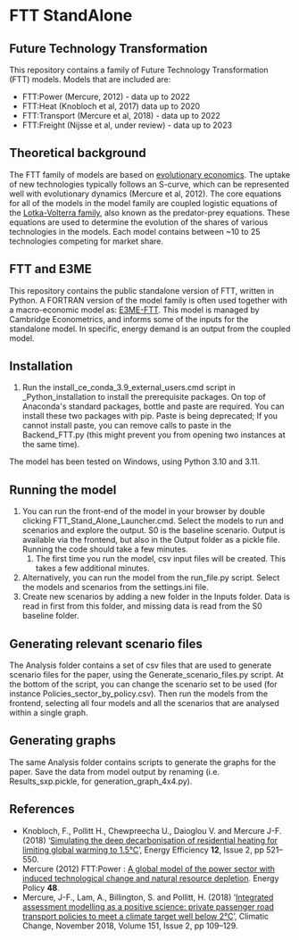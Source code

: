 # FTT StandAlone

## Future Technology Transformation
This repository contains a family of Future Technology Transformation (FTT) models. Models that are included are:

* FTT:Power (Mercure, 2012) - data up to 2022
* FTT:Heat (Knobloch et al, 2017) data up to 2020
* FTT:Transport (Mercure et al, 2018) - data up to 2022
* FTT:Freight (Nijsse et al, under review) - data up to 2023

## Theoretical background
The FTT family of models are based on [evolutionary economics](https://en.wikipedia.org/wiki/Evolutionary_economics). The uptake of new technologies typically follows an S-curve, which can be represented well with evolutionary dynamics (Mercure et al, 2012). The core equations for all of the models in the model family are coupled logistic equations of the [Lotka-Volterra family](https://en.wikipedia.org/wiki/Lotka%E2%80%93Volterra_equations), also known as the predator-prey equations. These equations are used to determine the evolution of the shares of various technologies in the models. Each model contains between ~10 to 25 technologies competing for market share. 

## FTT and E3ME
This repository contains the public standalone version of FTT, written in Python. A FORTRAN version of the model family is often used together with a macro-economic model as: [E3ME-FTT](https://www.e3me.com/). This model is managed by Cambridge Econometrics, and informs some of the inputs for the standalone model. In specific, energy demand is an output from the coupled model. 

## Installation
1. Run the install_ce_conda_3.9_external_users.cmd script in _Python_installation to install the prerequisite packages. On top of Anaconda's standard packages, bottle and paste are required. You can install these two packages with pip. Paste is being deprecated; If you cannot install paste, you can remove calls to paste in the Backend_FTT.py (this might prevent you from opening two instances at the same time). 

The model has been tested on Windows, using Python 3.10 and 3.11. 

## Running the model
1. You can run the front-end of the model in your browser by double clicking FTT_Stand_Alone_Launcher.cmd. Select the models to run and scenarios and explore the output. S0 is the baseline scenario. Output is available via the frontend, but also in the Output folder as a pickle file. Running the code should take a few minutes. 
   1. The first time you run the model, csv input files will be created. This takes a few additional minutes. 
2. Alternatively, you can run the model from the run_file.py script. Select the models and scenarios from the settings.ini file. 
3. Create new scenarios by adding a new folder in the Inputs folder. Data is read in first from this folder, and missing data is read from the S0 baseline folder.

## Generating relevant scenario files
The Analysis folder contains a set of csv files that are used to generate scenario files for the paper, using the Generate_scenario_files.py script. At the bottom of the script, you can change the scenario set to be used (for instance Policies_sector_by_policy.csv). Then run the models from the frontend, selecting all four models and all the scenarios that are analysed within a single graph.

## Generating graphs
The same Analysis folder contains scripts to generate the graphs for the paper. Save the data from model output by renaming (i.e. Results_sxp.pickle, for generation_graph_4x4.py). 

## References
* Knobloch, F., Pollitt H., Chewpreecha U., Daioglou V. and Mercure J-F. (2018) ‘[Simulating the deep decarbonisation of residential heating for limiting global warming to 1.5°C](https://link.springer.com/article/10.1007/s12053-018-9710-0)’, Energy Efficiency **12**, Issue 2, pp 521–550.
* Mercure (2012) FTT:Power : [A global model of the power sector with induced technological change and natural resource depletion](https://www.sciencedirect.com/science/article/pii/S0301421512005356 ). Energy Policy **48**.
* Mercure, J-F., Lam, A., Billington, S. and Pollitt, H. (2018) ‘[Integrated assessment modelling as a positive science: private passenger road transport policies to meet a climate target well below 2°C](https://pubmed.ncbi.nlm.nih.gov/30930506/)’, Climatic Change, November 2018, Volume 151, Issue 2, pp 109–129.

